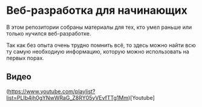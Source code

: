 # Веб-разработка для начинающих

В этом репозитории собраны материалы для тех, кто умел раньше или только нучился веб-разработке.

Так как без опыта очень трудно помнить всё, то здесь можно найти всю ту самую необходиую информацию, которую можно использовать на первых порах.

## Видео

(https://www.youtube.com/playlist?list=PLIb4jh0gYNwWRaG_Z8RY05yVEvfTTg1Mm)[Youtube]
